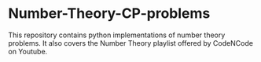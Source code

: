 # Number-Theory-CP-problems
This repository contains python implementations of number theory problems. It also covers the Number Theory playlist offered by CodeNCode on Youtube.
